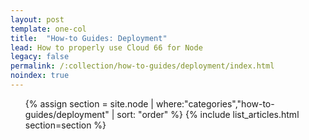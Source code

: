 ```yaml
---
layout: post
template: one-col
title:  "How-to Guides: Deployment"
lead: How to properly use Cloud 66 for Node
legacy: false
permalink: /:collection/how-to-guides/deployment/index.html
noindex: true
---
```


<div class="Toc Toc--howto">
    <ul>
    {% assign section = site.node | where:"categories","how-to-guides/deployment" | sort: "order" %}
    {% include list_articles.html section=section %}
</ul>

</div><!--/.Toc-->
